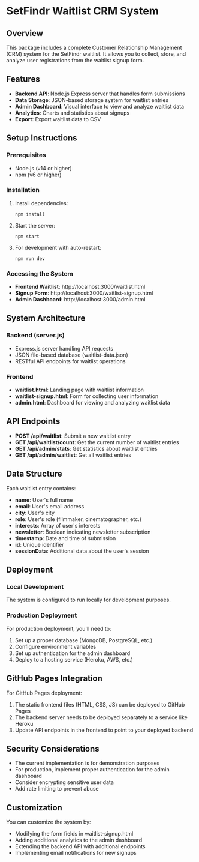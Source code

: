 # SetFindr Waitlist CRM System

## Overview

This package includes a complete Customer Relationship Management (CRM) system for the SetFindr waitlist. It allows you to collect, store, and analyze user registrations from the waitlist signup form.

## Features

- **Backend API**: Node.js Express server that handles form submissions
- **Data Storage**: JSON-based storage system for waitlist entries
- **Admin Dashboard**: Visual interface to view and analyze waitlist data
- **Analytics**: Charts and statistics about signups
- **Export**: Export waitlist data to CSV

## Setup Instructions

### Prerequisites

- Node.js (v14 or higher)
- npm (v6 or higher)

### Installation

1. Install dependencies:
   ```
   npm install
   ```

2. Start the server:
   ```
   npm start
   ```

3. For development with auto-restart:
   ```
   npm run dev
   ```

### Accessing the System

- **Frontend Waitlist**: http://localhost:3000/waitlist.html
- **Signup Form**: http://localhost:3000/waitlist-signup.html
- **Admin Dashboard**: http://localhost:3000/admin.html

## System Architecture

### Backend (server.js)

- Express.js server handling API requests
- JSON file-based database (waitlist-data.json)
- RESTful API endpoints for waitlist operations

### Frontend

- **waitlist.html**: Landing page with waitlist information
- **waitlist-signup.html**: Form for collecting user information
- **admin.html**: Dashboard for viewing and analyzing waitlist data

## API Endpoints

- **POST /api/waitlist**: Submit a new waitlist entry
- **GET /api/waitlist/count**: Get the current number of waitlist entries
- **GET /api/admin/stats**: Get statistics about waitlist entries
- **GET /api/admin/waitlist**: Get all waitlist entries

## Data Structure

Each waitlist entry contains:

- **name**: User's full name
- **email**: User's email address
- **city**: User's city
- **role**: User's role (filmmaker, cinematographer, etc.)
- **interests**: Array of user's interests
- **newsletter**: Boolean indicating newsletter subscription
- **timestamp**: Date and time of submission
- **id**: Unique identifier
- **sessionData**: Additional data about the user's session

## Deployment

### Local Development

The system is configured to run locally for development purposes.

### Production Deployment

For production deployment, you'll need to:

1. Set up a proper database (MongoDB, PostgreSQL, etc.)
2. Configure environment variables
3. Set up authentication for the admin dashboard
4. Deploy to a hosting service (Heroku, AWS, etc.)

## GitHub Pages Integration

For GitHub Pages deployment:

1. The static frontend files (HTML, CSS, JS) can be deployed to GitHub Pages
2. The backend server needs to be deployed separately to a service like Heroku
3. Update API endpoints in the frontend to point to your deployed backend

## Security Considerations

- The current implementation is for demonstration purposes
- For production, implement proper authentication for the admin dashboard
- Consider encrypting sensitive user data
- Add rate limiting to prevent abuse

## Customization

You can customize the system by:

- Modifying the form fields in waitlist-signup.html
- Adding additional analytics to the admin dashboard
- Extending the backend API with additional endpoints
- Implementing email notifications for new signups